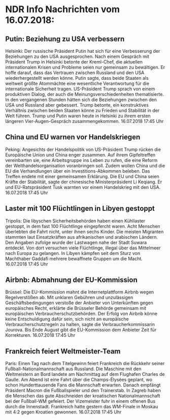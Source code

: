 # NDR Info Nachrichten vom 16.07.2018:


## Putin: Beziehung zu USA verbessern
Helsinki: Der russische Präsident Putin hat sich für eine Verbesserung der Beziehungen zu den USA ausgesprochen. Nach einem Gespräch mit Präsident Trump in Helsinki betonte der Kreml-Chef, die aktuellen internationalen Krisen und Probleme seien nur gemeinsam zu bewältigen. Er hoffe darauf, dass das Vertrauen zwischen Russland und den USA wiederhergestellt werden könne. Putin sagte, dass beide Staaten als weltweit größte Atommächte eine wesentliche Verantwortung für die internationale Sicherheit tragen. US-Präsident Trump sprach von einem produktiven Dialog, der auch die Meinungsverschiedenheiten thematisierte. In den vergangenen Stunden hätten sich die Beziehungen zwischen den USA und Russland aber gebessert. Trump betonte, ein konstruktives Verhältnis zwischen beiden Staaten könne zu Frieden und Stabilität in der Welt führen. Trump und Putin waren heute in Helsinki zu ihrem ersten längeren Vier-Augen-Gespräch zusammengekommen. 16.07.2018 17:45 Uhr 

## China und EU warnen vor Handelskriegen
Peking:     Angesichts der Handelspolitik von US-Präsident Trump rücken die Europäische Union und China enger zusammen. Auf ihrem Gipfeltreffen vereinbarten sie, eine  Arbeitsgruppe ins Leben zu rufen, die eine Reform der Welthandelsorganisation voranbringen soll. Zudem wollen China und die EU die Verhandlungen über ein Investitions-Abkommen beleben. Das Treffen endete mit einer gemeinsamen Erklärung. Die EU und China seien Kräfte der Stabilität, sagte der chinesische Ministerpräsident Li Keqiang. Er und EU-Ratspräsident Tusk warnten vor einem Handelskrieg mit den USA. 16.07.2018 17:45 Uhr 

## Laster mit 100 Flüchtlingen in Libyen gestoppt
Tripolis: Die libyschen Sicherheitsbehörden haben einen Kühllaster gestoppt, in dem fast 100 Flüchtlinge eingepfercht waren. Acht Menschen überlebten die Fahrt nicht, unter ihnen sechs Kinder. Die meisten Migranten stammten laut Einsatzkräften aus afrikanischen und arabischen Ländern. Den Angaben zufolge wurde der Lastwagen nahe der Stadt Suwara entdeckt. Von dort versuchen viele Flüchtlinge, illegal über das Mittelmeer nach Europa zu gelangen. In Libyen kämpfen seit dem Sturz von Machthaber Gaddafi mehrere bewaffnete Gruppen um die Macht. 16.07.2018 17:45 Uhr 

## Airbnb: Abmahnung der EU-Kommission
Brüssel: Die EU-Kommission mahnt die Internetplattform Airbnb wegen Regelverstößen ab. Mit unklaren Gebühren und unzulässigen Geschäftsbedingungen verstoße der Anbieter von Unterkünften gegen europäisches Recht, erklärte die Brüsseler Behörde gemeinsam mit europäischen Verbraucherschutzbehörden. Der Erfolg von Airbnb könne keine Entschuldigung dafür sein, sich nicht an europäische Verbraucherschutzregeln zu halten, sagte die Verbraucherkommissarin Jourova. Bis Ende August gibt die EU-Kommission dem Anbieter Zeit für Korrekturen. 16.07.2018 17:45 Uhr 

## Frankreich feiert Weltmeister-Team
Paris: Einen Tag nach dem Titelgewinn feiert Frankreich die Rückkehr seiner Fußball-Nationalmannschaft aus Russland. Die Maschine mit den Weltmeistern an Bord landete am Nachmittag auf dem Flughafen Charles de Gaulle. Am Abend ist eine Fahrt über die Champs-Élysées geplant, wo schon Hunderttausende Fans die Mannschaft erwarten. Danach empfängt Präsident Macron die Fußballspieler und den Trainerstab. In Zagreb haben die Menschen das gute Abschneiden der kroatischen Nationalmannschaft bei der Fußball-WM gefeiert. Der Vizemeister fuhr in einem offenen Bus durch die Innenstadt. Frankreich hatte gestern das WM-Finale in Moskau mit 4:2 gegen Kroatien gewonnen. 16.07.2018 17:45 Uhr 
